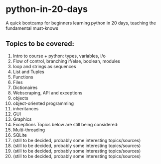 # python-in-20-days
A quick bootcamp for beginners learning python in 20 days, teaching the fundamental must-knows

## Topics to be covered:
1. Intro to course + python: types, variables, i/o
2. Flow of control, branching if/else, boolean, modules
3. loop and strings as sequences
4. List and Tuples
5. Functions
6. Files
7.  Dictionaires
8. Webscraping, API and exceptions
9. objects 
10. object-oriented programming
11. inheritances
12. GUI
13. Graphics
14. Exceptions
Topics below are still being considered:
15. Multi-threading 
16. SQLite
17. (still to be decided, probably some interesting topics/sources)
18. (still to be decided, probably some interesting topics/sources)
19. (still to be decided, probably some interesting topics/sources)
20. (still to be decided, probably some interesting topics/sources)

